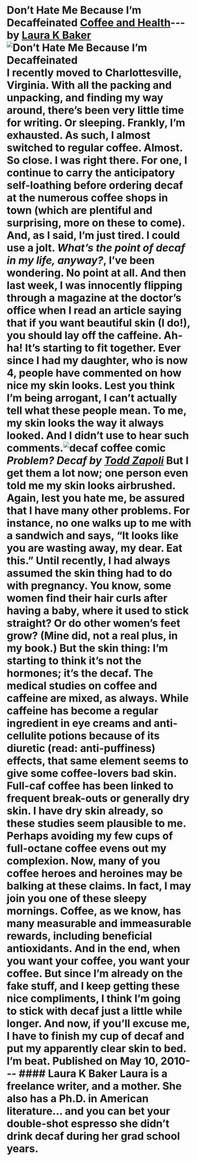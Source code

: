 # Don’t Hate Me Because I’m Decaffeinated [Coffee and Health](https://ineedcoffee.com/section/coffee-health/)---by [Laura K Baker](https://ineedcoffee.com/by/laura-k-baker/)![Don’t Hate Me Because I’m Decaffeinated](https://ineedcoffee.com/images/posts/dont-hate-me-because-im-decaffeinated/decaf-coffee-comic1.jpg) I recently moved to Charlottesville, Virginia. With all the packing and unpacking, and finding my way around, there’s been very little time for writing. Or sleeping. Frankly, I’m exhausted. As such, I almost switched to regular coffee. Almost. So close. I was right there. For one, I continue to carry the anticipatory self-loathing before ordering decaf at the numerous coffee shops in town (which are plentiful and surprising, more on these to come). And, as I said, I’m just tired. I could use a jolt. _What’s the point of decaf in my life, anyway?_, I’ve been wondering. No point at all. And then last week, I was innocently flipping through a magazine at the doctor’s office when I read an article saying that if you want beautiful skin (I do!), you should lay off the caffeine. Ah-ha! It’s starting to fit together. Ever since I had my daughter, who is now 4, people have commented on how nice my skin looks. Lest you think I’m being arrogant, I can’t actually tell what these people mean. To me, my skin looks the way it always looked. And I didn’t use to hear such comments.![decaf coffee comic](https://ineedcoffee.com/assets/decaf-coffee-comic1.Cwhp9Szr_1RGtyj.webp)_Problem? Decaf by [Todd Zapoli](https://ineedcoffee.com/by/todd-zapoli/)_ But I get them a lot now; one person even told me my skin looks airbrushed. Again, lest you hate me, be assured that I have many other problems. For instance, no one walks up to me with a sandwich and says, “It looks like you are wasting away, my dear. Eat this.” Until recently, I had always assumed the skin thing had to do with pregnancy. You know, some women find their hair curls after having a baby, where it used to stick straight? Or do other women’s feet grow? (Mine did, not a real plus, in my book.) But the skin thing: I’m starting to think it’s not the hormones; it’s the decaf. The medical studies on coffee and caffeine are mixed, as always. While caffeine has become a regular ingredient in eye creams and anti-cellulite potions because of its diuretic (read: anti-puffiness) effects, that same element seems to give some coffee-lovers bad skin. Full-caf coffee has been linked to frequent break-outs or generally dry skin. I have dry skin already, so these studies seem plausible to me. Perhaps avoiding my few cups of full-octane coffee evens out my complexion. Now, many of you coffee heroes and heroines may be balking at these claims. In fact, I may join you one of these sleepy mornings. Coffee, as we know, has many measurable and immeasurable rewards, including beneficial antioxidants. And in the end, when you want your coffee, you want your coffee. But since I’m already on the fake stuff, and I keep getting these nice compliments, I think I’m going to stick with decaf just a little while longer. And now, if you’ll excuse me, I have to finish my cup of decaf and put my apparently clear skin to bed. I’m beat. Published on May 10, 2010--- #### Laura K Baker Laura is a freelance writer, and a mother. She also has a Ph.D. in American literature… and you can bet your double-shot espresso she didn’t drink decaf during her grad school years.
